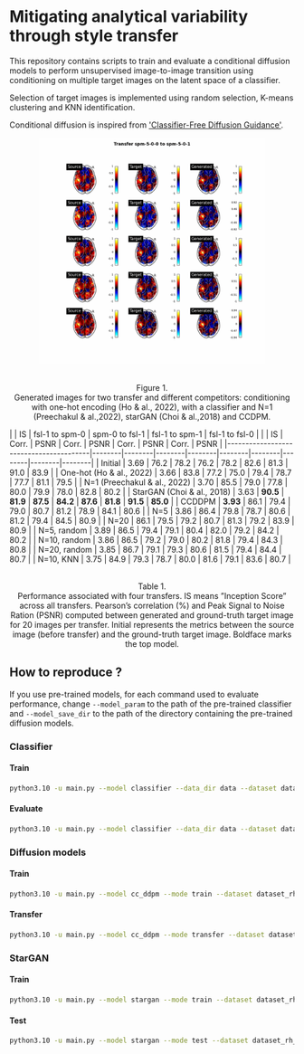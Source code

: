 # Mitigating analytical variability through style transfer

This repository contains scripts to train and evaluate a conditional diffusion models to perform unsupervised image-to-image transition using conditioning on multiple target images on the latent space of a classifier. 

Selection of target images is implemented using random selection, K-means clustering and KNN identification. 

Conditional diffusion is inspired from ['Classifier-Free Diffusion Guidance'](https://arxiv.org/abs/2207.12598). 

<p align = "center">
<img width="400" src="results/transfers.gif"/img>
</p>
<p align = "center">
<br>Figure 1.</br> Generated images for two transfer and different competitors: conditioning with one-hot encoding (Ho & al., 2022), with a classifier and N=1 (Preechakul & al.,2022), starGAN (Choi & al.,2018) and CCDPM.
</p>


|                                        | IS     | fsl-1 to spm-0 | spm-0 to fsl-1  | fsl-1 to spm-1 | fsl-1 to fsl-0 |
|                                        | IS     | Corr.  | PSNR   | Corr.  | PSNR   | Corr.  | PSNR   | Corr.  | PSNR   |
|----------------------------------------|--------|--------|--------|--------|--------|--------|--------|--------|--------|
| Initial                                | 3.69 | 76.2 | 78.2 | 76.2 | 78.2 | 82.6 | 81.3 | 91.0 | 83.9 |
| One-hot (Ho & al., 2022) | 3.66   | 83.8   | 77.2   | 75.0   | 79.4   | 78.7   | 77.7   | 81.1   | 79.5   |
| N=1 (Preechakul & al., 2022)  | 3.70   | 85.5   | 79.0   | 77.8   | 80.0   | 79.9   | 78.0   | 82.8   | 80.2   |
| StarGAN (Choi & al., 2018)      | 3.63   | **90.5** | **81.9** | **87.5** | **84.2** | **87.6** | **81.8** | **91.5** | **85.0** |
| CCDDPM                                 | **3.93** | 86.1   | 79.4   | 79.0   | 80.7 | 81.2   | 78.9   | 84.1   | 80.6   |
| N=5                                    | 3.86 | 86.4   | 79.8 | 78.7   | 80.6   | 81.2   | 79.4 | 84.5 | 80.9 |
| N=20                                   | 86.1   | 79.5   | 79.2   | 80.7 | 81.3   | 79.2   | 83.9   | 80.9   |
| N=5, random                            | 3.89 | 86.5   | 79.4   | 79.1   | 80.4   | 82.0 | 79.2   | 84.2   | 80.2   |
| N=10, random                           | 3.86 | 86.5   | 79.2   | 79.0   | 80.2   | 81.8   | 79.4 | 84.3   | 80.8   |
| N=20, random                           | 3.85 | 86.7 | 79.1   | 79.3 | 80.6   | 81.5   | 79.4 | 84.4   | 80.7   |
| N=10, KNN                              | 3.75   | 84.9   | 79.3   | 78.7   | 80.0   | 81.6   | 79.1   | 83.6   | 80.7   |

<p align = "center">
<br>Table 1.</br> Performance associated with four transfers. IS means ”Inception Score” across all transfers. Pearson’s correlation (%) and Peak Signal to Noise Ration (PSNR) computed between generated and ground-truth target image for 20 images per transfer. Initial represents the metrics between the source image (before transfer) and the ground-truth target image. Boldface marks the top model. </p>


## How to reproduce ? 

If you use pre-trained models, for each command used to evaluate performance, change `--model_param` to the path of the pre-trained classifier and `--model_save_dir` to the path of the directory containing the pre-trained diffusion models. 

### Classifier

#### Train
```bash
python3.10 -u main.py --model classifier --data_dir data --dataset dataset_rh_4classes --labels pipelines --model_save_dir results/models --batch_size 64 --lrate 1e-4 --n_epoch 150
```

#### Evaluate 

```bash 
python3.10 -u main.py --model classifier --data_dir data --dataset dataset_rh_4classes --labels pipelines --mode test --model_param ./results/models/classifier_b-64_lr-1e-04_epochs_150.pth
```

### Diffusion models 
#### Train 

```bash
python3.10 -u main.py --model cc_ddpm --mode train --dataset dataset_rh_4classes --labels pipelines --model_save_dir results/models --batch_size 8 --lrate 1e-4 --n_epoch 200 --n_classes 4 --sample_dir results/samples
```

#### Transfer

```bash
python3.10 -u main.py --model cc_ddpm --mode transfer --dataset dataset_rh_4classes --labels pipelines --model_save_dir results/models --test_iter 200 --n_classes 4 --sample_dir results/samples
```

### StarGAN

####  Train
```bash
python3.10 -u main.py --model stargan --mode train --dataset dataset_rh_4classes --labels pipelines --image_size 56 --c_dim 4 --batch_size 16 --data_dir data --sample_dir results/samples --model_save_dir results/models
```

#### Test
```bash
python3.10 -u main.py --model stargan --mode test --dataset dataset_rh_4classes --labels pipelines --image_size 56 --c_dim 4 --batch_size 1 --data_dir data --sample_dir results/samples --model_save_dir results/models --test_iters 100000
```
